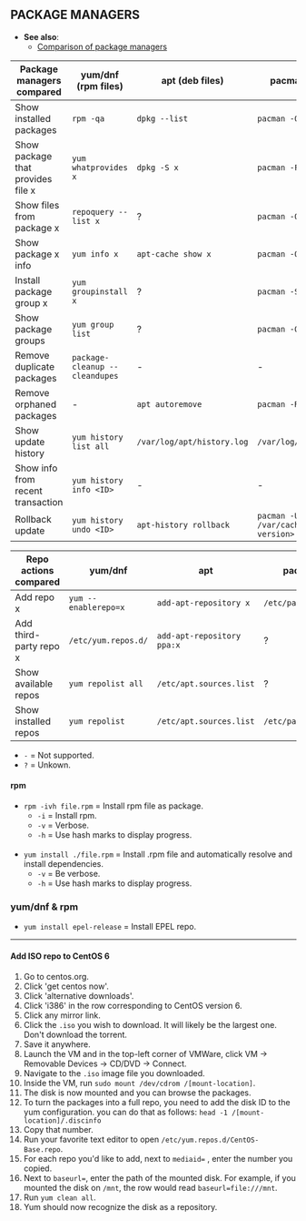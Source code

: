 
## PACKAGE MANAGERS

- **See also**:
  - [Comparison of package managers](https://fusion809.github.io/comparison-of-package-managers/)

| Package managers compared         | yum/dnf (rpm files)            | apt (deb files)             | pacman (tgz, ztd files)       | pkg                 |
|-----------------------------------|--------------------------------|-----------------------------|-------------------------------|---------------------|
| Show installed packages           | `rpm -qa`                      | `dpkg --list`               | `pacman -Q`                   | `pkg info`          |
| Show package that provides file x | `yum whatprovides x`           | `dpkg -S x`                 | `pacman -F x`                 | `pkg which x`       |
| Show files from package x         | `repoquery --list x`           | ?                           | `pacman -Ql x`                | ?                   |
| Show package x info               | `yum info x`                   | `apt-cache show x`          | `pacman -Qi x`                | `pkg info x`        |
| Install package group x           | `yum groupinstall x`           | ?                           | `pacman -S x`                 | ?                   |
| Show package groups               | `yum group list`               | ?                           | `pacman -Qg`                  | ?                   |
| Remove duplicate packages         | `package-cleanup --cleandupes` | -                           | -                             | ?                   |
| Remove orphaned packages          | -                              | `apt autoremove`            | `pacman -Rns $(pacman -Qdtq)` | `pkg autoremove`    |
| Show update history               | `yum history list all`         | `/var/log/apt/history.log`  | `/var/log/pacman.log`         | `/var/log/messages` |
| Show info from recent transaction | `yum history info <ID>`        | -                           | -                             | -                   |
| Rollback update                   | `yum history undo <ID>`        | `apt-history rollback`      | `pacman -U /var/cache/pacman/pkg/<pkg-version>`| -  |

| Repo actions compared   | yum/dnf               | apt                        | pacman                    | pkg |
|-------------------------|-----------------------|----------------------------|---------------------------|-----|
| Add repo x              | `yum --enablerepo=x`  | `add-apt-repository x`     | `/etc/pacman.conf`        | ?   |
| Add third-party repo x  | `/etc/yum.repos.d/`   | `add-apt-repository ppa:x` | ?                         | ?   |
| Show available repos    | `yum repolist all`    | `/etc/apt.sources.list`    | ?                         | ?   |
| Show installed repos    | `yum repolist`        | `/etc/apt.sources.list`    | `/etc/pacman.conf`        | ?   |

- `-` = Not supported.
- `?` = Unkown.

#### rpm

- `rpm -ivh file.rpm` = Install rpm file as package.
  - `-i` = Install rpm.
  - `-v` = Verbose.
  - `-h` = Use hash marks to display progress.
<br><br>
- `yum install ./file.rpm` = Install .rpm file and automatically resolve and install dependencies.
  - `-v` = Be verbose.
  - `-h` = Use hash marks to display progress.

### yum/dnf & rpm

- `yum install epel-release` = Install EPEL repo.

---
#### Add ISO repo to CentOS 6

1. Go to centos.org.
1. Click 'get centos now'.
1. Click 'alternative downloads'.
1. Click 'i386' in the row corresponding to CentOS version 6.
1. Click any mirror link.
1. Click the `.iso` you wish to download. It will likely be the largest one. Don't download the torrent.
1. Save it anywhere.
1. Launch the VM and in the top-left corner of VMWare, click VM -> Removable Devices -> CD/DVD -> Connect.
1. Navigate to the `.iso` image file you downloaded.
1. Inside the VM, run `sudo mount /dev/cdrom /[mount-location]`.
1. The disk is now mounted and you can browse the packages.
1. To turn the packages into a full repo, you need to add the disk ID to the yum configuration. you can do that as follows: `head -1 /[mount-location]/.discinfo`
1. Copy that number.
1. Run your favorite text editor to open `/etc/yum.repos.d/CentOS-Base.repo`.
1. For each repo you'd like to add, next to `mediaid=` , enter the number you copied.
1. Next to `baseurl=`, enter the path of the mounted disk. For example, if you mounted the disk on `/mnt`, the row would read `baseurl=file:///mnt`.
1. Run `yum clean all`.
1. Yum should now recognize the disk as a repository.
